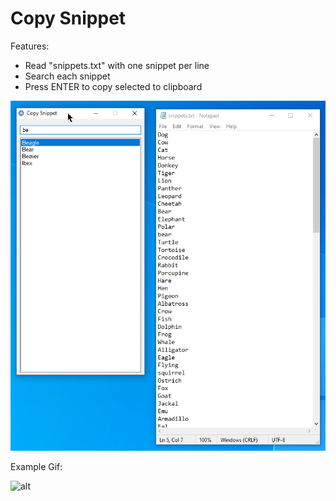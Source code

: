 # Copy Snippet

Features:
- Read "snippets.txt" with one snippet per line
- Search each snippet
- Press ENTER to copy selected to clipboard

![alt](./screenshot.png)


Example Gif:

![alt](./screen-recording.gif)
